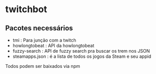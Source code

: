 # twitchbot

## Pacotes necessários

+ tmi : Para junção com a twitch
+ howlongtobeat : API da howlongtobeat
+ fuzzy-search : API de fuzzy search pra buscar os trem nos JSON
+ steamapps.json : é a lista de todos os jogos da Steam e seu appid

Todos podem ser baixados via npm

